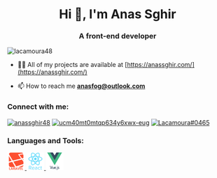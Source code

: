 <h1 align="center">Hi 👋, I'm Anas Sghir</h1>
<h3 align="center">A front-end developer</h3>

<p align="left"> <img src="https://komarev.com/ghpvc/?username=lacamoura48&label=Profile%20views&color=0e75b6&style=flat" alt="lacamoura48" /> </p>

- 👨‍💻 All of my projects are available at [https://anassghir.com/](https://anassghir.com/)

- 📫 How to reach me **anasfog@outlook.com**

<h3 align="left">Connect with me:</h3>
<p align="left">
<a href="https://linkedin.com/in/anassghir48" target="blank"><img align="center" src="https://raw.githubusercontent.com/rahuldkjain/github-profile-readme-generator/master/src/images/icons/Social/linked-in-alt.svg" alt="anassghir48" height="30" width="40" /></a>
<a href="https://www.youtube.com/c/ucm40mt0mtqp634y6xwx-eug" target="blank"><img align="center" src="https://raw.githubusercontent.com/rahuldkjain/github-profile-readme-generator/master/src/images/icons/Social/youtube.svg" alt="ucm40mt0mtqp634y6xwx-eug" height="30" width="40" /></a>
<a href="https://discord.gg/Lacamoura#0465" target="blank"><img align="center" src="https://raw.githubusercontent.com/rahuldkjain/github-profile-readme-generator/master/src/images/icons/Social/discord.svg" alt="Lacamoura#0465" height="30" width="40" /></a>
</p>

<h3 align="left">Languages and Tools:</h3>
<p align="left"> <a href="https://laravel.com/" target="_blank" rel="noreferrer"> <img src="https://raw.githubusercontent.com/devicons/devicon/master/icons/laravel/laravel-plain-wordmark.svg" alt="laravel" width="40" height="40"/> </a> <a href="https://reactjs.org/" target="_blank" rel="noreferrer"> <img src="https://raw.githubusercontent.com/devicons/devicon/master/icons/react/react-original-wordmark.svg" alt="react" width="40" height="40"/> </a> <a href="https://vuejs.org/" target="_blank" rel="noreferrer"> <img src="https://raw.githubusercontent.com/devicons/devicon/master/icons/vuejs/vuejs-original-wordmark.svg" alt="vuejs" width="40" height="40"/> </a> </p>
